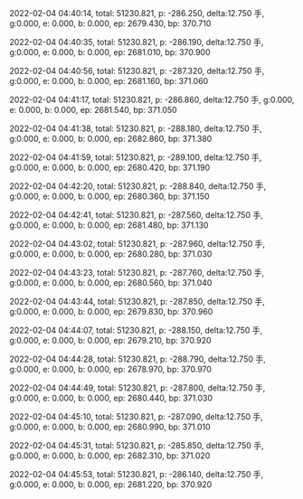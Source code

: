 2022-02-04 04:40:14, total: 51230.821, p: -286.250, delta:12.750 手, g:0.000, e: 0.000, b: 0.000, ep: 2679.430, bp: 370.710

2022-02-04 04:40:35, total: 51230.821, p: -286.190, delta:12.750 手, g:0.000, e: 0.000, b: 0.000, ep: 2681.010, bp: 370.900

2022-02-04 04:40:56, total: 51230.821, p: -287.320, delta:12.750 手, g:0.000, e: 0.000, b: 0.000, ep: 2681.160, bp: 371.060

2022-02-04 04:41:17, total: 51230.821, p: -286.860, delta:12.750 手, g:0.000, e: 0.000, b: 0.000, ep: 2681.540, bp: 371.050

2022-02-04 04:41:38, total: 51230.821, p: -288.180, delta:12.750 手, g:0.000, e: 0.000, b: 0.000, ep: 2682.860, bp: 371.380

2022-02-04 04:41:59, total: 51230.821, p: -289.100, delta:12.750 手, g:0.000, e: 0.000, b: 0.000, ep: 2680.420, bp: 371.190

2022-02-04 04:42:20, total: 51230.821, p: -288.840, delta:12.750 手, g:0.000, e: 0.000, b: 0.000, ep: 2680.360, bp: 371.150

2022-02-04 04:42:41, total: 51230.821, p: -287.560, delta:12.750 手, g:0.000, e: 0.000, b: 0.000, ep: 2681.480, bp: 371.130

2022-02-04 04:43:02, total: 51230.821, p: -287.960, delta:12.750 手, g:0.000, e: 0.000, b: 0.000, ep: 2680.280, bp: 371.030

2022-02-04 04:43:23, total: 51230.821, p: -287.760, delta:12.750 手, g:0.000, e: 0.000, b: 0.000, ep: 2680.560, bp: 371.040

2022-02-04 04:43:44, total: 51230.821, p: -287.850, delta:12.750 手, g:0.000, e: 0.000, b: 0.000, ep: 2679.830, bp: 370.960

2022-02-04 04:44:07, total: 51230.821, p: -288.150, delta:12.750 手, g:0.000, e: 0.000, b: 0.000, ep: 2679.210, bp: 370.920

2022-02-04 04:44:28, total: 51230.821, p: -288.790, delta:12.750 手, g:0.000, e: 0.000, b: 0.000, ep: 2678.970, bp: 370.970

2022-02-04 04:44:49, total: 51230.821, p: -287.800, delta:12.750 手, g:0.000, e: 0.000, b: 0.000, ep: 2680.440, bp: 371.030

2022-02-04 04:45:10, total: 51230.821, p: -287.090, delta:12.750 手, g:0.000, e: 0.000, b: 0.000, ep: 2680.990, bp: 371.010

2022-02-04 04:45:31, total: 51230.821, p: -285.850, delta:12.750 手, g:0.000, e: 0.000, b: 0.000, ep: 2682.310, bp: 371.020

2022-02-04 04:45:53, total: 51230.821, p: -286.140, delta:12.750 手, g:0.000, e: 0.000, b: 0.000, ep: 2681.220, bp: 370.920